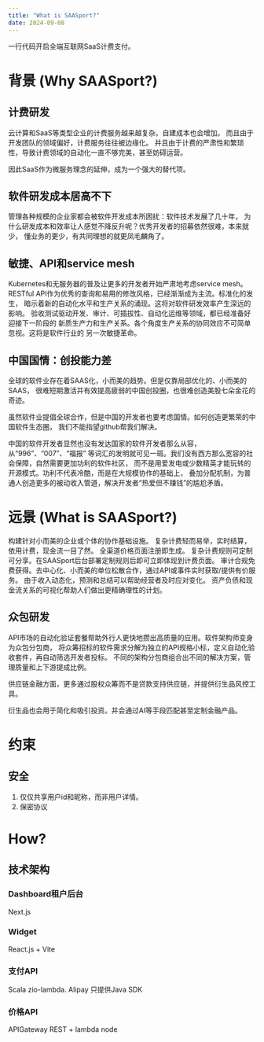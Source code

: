 ```yaml
---
title: "What is SAASport?"
date: 2024-09-08
---
```

⼀⾏代码开启全端互联⽹SaaS计费⽀付。
# 背景 (Why SAASport?)
## 计费研发
云计算和SaaS等类型企业的计费服务越来越复杂。自建成本也会增加。
而且由于开发团队的领域偏好，计费服务往往被边缘化。
并且由于计费的严肃性和繁琐性，导致计费领域的自动化一直不够完美，甚至妨碍运营。

因此SaaS作为微服务理念的延伸，成为一个强大的替代项。
## 软件研发成本居高不下
管理各种规模的企业家都会被软件开发成本所困扰：软件技术发展了几十年，
为什么研发成本和效率让人感觉不降反升呢？优秀开发者的招募依然很难，本来就少，
懂业务的更少，有共同理想的就更凤毛麟角了。
## 敏捷、API和service mesh
Kubernetes和无服务器的普及让更多的开发者开始严肃地考虑service mesh。
RESTful API作为优秀的查询和易用的修改风格，已经渐渐成为主流。标准化的发生，
暗示着新的自动化水平和生产关系的涌现。这将对软件研发效率产生深远的影响。
验收测试驱动开发、审计、可插拔性、自动化运维等领域，都已经准备好迎接下一阶段的
新质生产力和生产关系。各个角度生产关系的协同效应不可简单忽视。这将是软件行业的
另一次敏捷革命。
## 中国国情：创投能力差
全球的软件业存在着SAAS化，小而美的趋势。但是仅靠局部优化的、小而美的SAAS，
很难短期激活并有效提高疲弱的中国创投圈，也很难创造美股七朵金花的奇迹。

虽然软件业提倡全球合作，但是中国的开发者也要考虑国情。如何创造更繁荣的中国软件生态圈，
我们不能指望github帮我们解决。

中国的软件开发者显然也没有发达国家的软件开发者那么从容，从“996”、“007”、“福报”
等词汇的发明就可见一斑。我们没有西方那么宽容的社会保障，自然需要更加功利的软件社区，
而不是用爱发电或少数精英才能玩转的开源模式。功利不代表冷酷，而是在大规模协作的基础上，
叠加分配机制，为普通人创造更多的被动收入管道，解决开发者“热爱但不赚钱”的尴尬矛盾。
# 远景 (What is SAASport?)
构建针对小而美的企业或个体的协作基础设施。
复杂计费轻而易举，实时结算，依用计费，现金流一目了然。
全渠道价格页面注册即生成。
复杂计费规则可定制可分享。在SAASport后台部署定制规则后即可立即体现到计费页面。
审计合规免费获得。去中心化、小而美的单位松散合作，通过API或事件实时获取/提供有价服务。
由于收入动态化，预测和总结可以帮助经营者及时应对变化。
资产负债和现金流关系的可视化帮助人们做出更精确理性的计划。
## 众包研发
API市场的自动化验证套餐帮助外行人更快地攒出高质量的应用。软件架构师变身为众包分包商，
将众筹招标的软件需求分解为独立的API规格小标，定义自动化验收套件，再自动筛选开发者投标。
不同的架构分包商组合出不同的解决方案，管理质量和上下游提成比例。

供应链金融方面，更多通过股权众筹而不是贷款支持供应链，并提供衍生品风控工具。

衍生品也会用于简化和吸引投资。并会通过AI等手段匹配甚至定制金融产品。
# 约束
## 安全
1. 仅仅共享用户id和昵称，而非用户详情。
2. 保密协议

# How?
## 
## 技术架构
### Dashboard租户后台
Next.js
### Widget
React.js + Vite
### 支付API
Scala zio-lambda. Alipay 只提供Java SDK
### 价格API
APIGateway REST + lambda node
